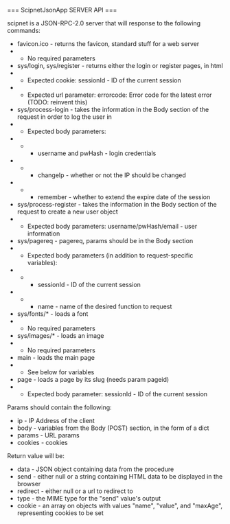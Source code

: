 === ScipnetJsonApp SERVER API ===

scipnet is a JSON-RPC-2.0 server that will response to the following commands:

* favicon.ico - returns the favicon, standard stuff for a web server
* * No required parameters
* sys/login, sys/register - returns either the login or register pages, in html
* * Expected cookie: sessionId - ID of the current session
* * Expected url parameter: errorcode: Error code for the latest error (TODO: reinvent this)
* sys/process-login - takes the information in the Body section of the request in order to log the user in
* * Expected body parameters:
* * * username and pwHash - login credentials
* * * changeIp - whether or not the IP should be changed
* * * remember - whether to extend the expire date of the session
* sys/process-register - takes the information in the Body section of the request to create a new user object
* * Expected body parameters: username/pwHash/email - user information
* sys/pagereq - pagereq, params should be in the Body section
* * Expected body parameters (in addition to request-specific variables):
* * * sessionId - ID of the current session
* * * name - name of the desired function to request
* sys/fonts/* - loads a font
* * No required parameters
* sys/images/* - loads an image
* * No required parameters
* main - loads the main page
* * See below for variables
* page - loads a page by its slug (needs param pageid)
* * Expected body parameter: sessionId - ID of the current session

Params should contain the following:

* ip - IP Address of the client
* body - variables from the Body (POST) section, in the form of a dict
* params - URL params
* cookies - cookies

Return value will be:

* data - JSON object containing data from the procedure
* send - either null or a string containing HTML data to be displayed in the browser
* redirect - either null or a url to redirect to
* type - the MIME type for the "send" value's output
* cookie - an array on objects with values "name", "value", and "maxAge", representing cookies to be set
